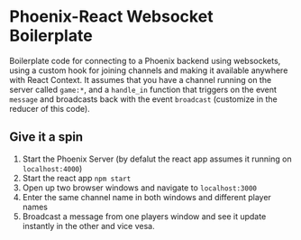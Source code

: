 # Phoenix-React Websocket Boilerplate

Boilerplate code for connecting to a Phoenix backend using websockets, using a custom hook for joining channels and making it available anywhere with React Context. It assumes that you have a channel running on the server called `game:*`, and a `handle_in` function that triggers on the event `message` and broadcasts back with the event `broadcast` (customize in the reducer of this code). 

## Give it a spin

1. Start the Phoenix Server (by defalut the react app assumes it running on `localhost:4000`)
2. Start the react app `npm start`
3. Open up two browser windows and navigate to `localhost:3000`
4. Enter the same channel name in both windows and different player names
5. Broadcast a message from one players window and see it update instantly in the other and vice vesa.


